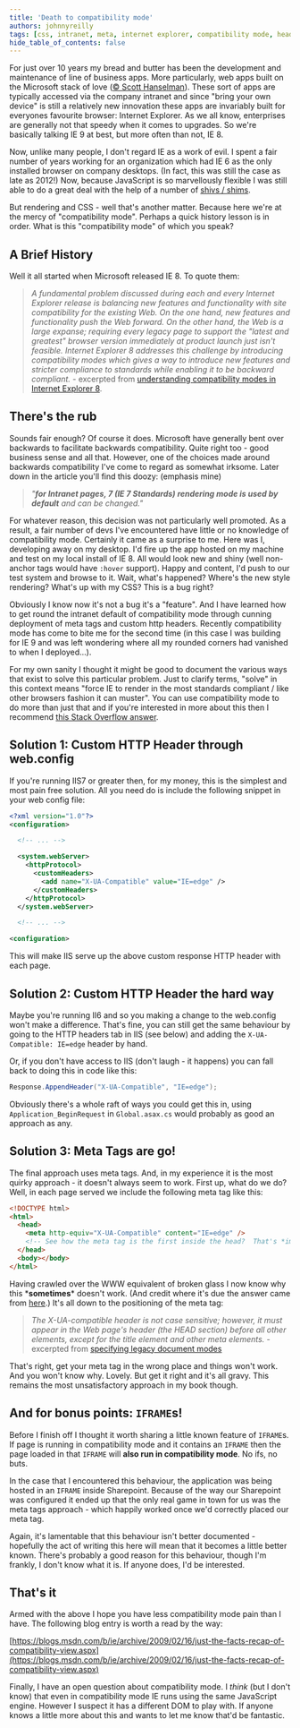 ```yaml
---
title: 'Death to compatibility mode'
authors: johnnyreilly
tags: [css, intranet, meta, internet explorer, compatibility mode, header]
hide_table_of_contents: false
---
```


For just over 10 years my bread and butter has been the development and maintenance of line of business apps. More particularly, web apps built on the Microsoft stack of love ([© Scott Hanselman](https://channel9.msdn.com/Events/MIX/MIX11/FRM02)). These sort of apps are typically accessed via the company intranet and since "bring your own device" is still a relatively new innovation these apps are invariably built for everyones favourite browser: Internet Explorer. As we all know, enterprises are generally not that speedy when it comes to upgrades. So we're basically talking IE 9 at best, but more often than not, IE 8.

Now, unlike many people, I don't regard IE as a work of evil. I spent a fair number of years working for an organization which had IE 6 as the only installed browser on company desktops. (In fact, this was still the case as late as 2012!) Now, because JavaScript is so marvellously flexible I was still able to do a great deal with the help of a number of [shivs / shims](http://paulirish.com/2011/the-history-of-the-html5-shiv/).

But rendering and CSS - well that's another matter. Because here we're at the mercy of "compatibility mode". Perhaps a quick history lesson is in order. What is this "compatibility mode" of which you speak?

## A Brief History

Well it all started when Microsoft released IE 8. To quote them:

> _A fundamental problem discussed during each and every Internet Explorer release is balancing new features and functionality with site compatibility for the existing Web. On the one hand, new features and functionality push the Web forward. On the other hand, the Web is a large expanse; requiring every legacy page to support the "latest and greatest" browser version immediately at product launch just isn't feasible. Internet Explorer 8 addresses this challenge by introducing compatibility modes which gives a way to introduce new features and stricter compliance to standards while enabling it to be backward compliant._ \- excerpted from [understanding compatibility modes in Internet Explorer 8](https://blogs.msdn.com/b/askie/archive/2009/03/23/understanding-compatibility-modes-in-internet-explorer-8.aspx).

## There's the rub

Sounds fair enough? Of course it does. Microsoft have generally bent over backwards to facilitate backwards compatibility. Quite right too - good business sense and all that. However, one of the choices made around backwards compatibility I've come to regard as somewhat irksome. Later down in the article you'll find this doozy: (emphasis mine)

> _"**for Intranet pages, 7 (IE 7 Standards) rendering mode is used by default** and can be changed."_

For whatever reason, this decision was not particularly well promoted. As a result, a fair number of devs I've encountered have little or no knowledge of compatibility mode. Certainly it came as a surprise to me. Here was I, developing away on my desktop. I'd fire up the app hosted on my machine and test on my local install of IE 8. All would look new and shiny (well non-anchor tags would have `:hover` support). Happy and content, I'd push to our test system and browse to it. Wait, what's happened? Where's the new style rendering? What's up with my CSS? This is a bug right?

Obviously I know now it's not a bug it's a "feature". And I have learned how to get round the intranet default of compatibility mode through cunning deployment of meta tags and custom http headers. Recently compatibility mode has come to bite me for the second time (in this case I was building for IE 9 and was left wondering where all my rounded corners had vanished to when I deployed...).

For my own sanity I thought it might be good to document the various ways that exist to solve this particular problem. Just to clarify terms, "solve" in this context means "force IE to render in the most standards compliant / like other browsers fashion it can muster". You can use compatibility mode to do more than just that and if you're interested in more about this then I recommend [this Stack Overflow answer](http://stackoverflow.com/a/6771584/761388).

## Solution 1: Custom HTTP Header through web.config

If you're running IIS7 or greater then, for my money, this is the simplest and most pain free solution. All you need do is include the following snippet in your web config file:

```xml
<?xml version="1.0"?>
<configuration>

  <!-- ... -->

  <system.webServer>
    <httpProtocol>
      <customHeaders>
        <add name="X-UA-Compatible" value="IE=edge" />
      </customHeaders>
    </httpProtocol>
  </system.webServer>

  <!-- ... -->

<configuration>
```

This will make IIS serve up the above custom response HTTP header with each page.

## Solution 2: Custom HTTP Header the hard way

Maybe you're running II6 and so you making a change to the web.config won't make a difference. That's fine, you can still get the same behaviour by going to the HTTP headers tab in IIS (see below) and adding the `X-UA-Compatible: IE=edge` header by hand.

Or, if you don't have access to IIS (don't laugh - it happens) you can fall back to doing this in code like this:

```cs
Response.AppendHeader("X-UA-Compatible", "IE=edge");
```

Obviously there's a whole raft of ways you could get this in, using `Application_BeginRequest` in `Global.asax.cs` would probably as good an approach as any.

## Solution 3: Meta Tags are go!

The final approach uses meta tags. And, in my experience it is the most quirky approach - it doesn't always seem to work. First up, what do we do? Well, in each page served we include the following meta tag like this:

```html
<!DOCTYPE html>
<html>
  <head>
    <meta http-equiv="X-UA-Compatible" content="IE=edge" />
    <!-- See how the meta tag is the first inside the head?  That's *important* -->
  </head>
  <body></body>
</html>
```

Having crawled over the WWW equivalent of broken glass I now know why this \***sometimes**\* doesn't work. (And credit where it's due the answer came from [here](http://stackoverflow.com/a/3960197/761388).) It's all down to the positioning of the meta tag:

> _The X-UA-compatible header is not case sensitive; however, it must appear in the Web page's header (the HEAD section) before all other elements, except for the title element and other meta elements._ \- excerpted from [specifying legacy document modes](<http://msdn.microsoft.com/en-gb/library/jj676915(v=vs.85).aspx>)

That's right, get your meta tag in the wrong place and things won't work. And you won't know why. Lovely. But get it right and it's all gravy. This remains the most unsatisfactory approach in my book though.

## And for bonus points: `IFRAME`s!

Before I finish off I thought it worth sharing a little known feature of `IFRAME`s. If page is running in compatibility mode and it contains an `IFRAME` then the page loaded in that `IFRAME` will **also run in compatibility mode**. No ifs, no buts.

In the case that I encountered this behaviour, the application was being hosted in an `IFRAME` inside Sharepoint. Because of the way our Sharepoint was configured it ended up that the only real game in town for us was the meta tags approach - which happily worked once we'd correctly placed our meta tag.

Again, it's lamentable that this behaviour isn't better documented - hopefully the act of writing this here will mean that it becomes a little better known. There's probably a good reason for this behaviour, though I'm frankly, I don't know what it is. If anyone does, I'd be interested.

## That's it

Armed with the above I hope you have less compatibility mode pain than I have. The following blog entry is worth a read by the way:

[https://blogs.msdn.com/b/ie/archive/2009/02/16/just-the-facts-recap-of-compatibility-view.aspx](https://blogs.msdn.com/b/ie/archive/2009/02/16/just-the-facts-recap-of-compatibility-view.aspx)

Finally, I have an open question about compatibility mode. I _think_ (but I don't know) that even in compatibility mode IE runs using the same JavaScript engine. However I suspect it has a different DOM to play with. If anyone knows a little more about this and wants to let me know that'd be fantastic.
